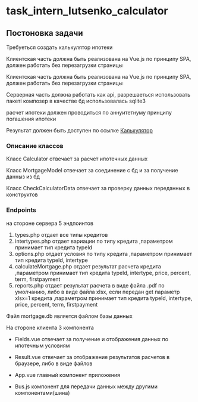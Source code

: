 # task_intern_lutsenko_calculator
<h2>Постоновка задачи</h2>
<p>Требуеться создать калькулятор ипотеки</p>
<p>Клиентская часть должна быть реализована на Vue.js по принципу SPA, должен работать без перезагрузки страницы</p>

<p>Клиентская часть должна быть реализована на Vue.js по принципу SPA, должен работать без перезагрузки страницы</p>
<p>Серверная часть должна работать как api, разрешаеться использовать пакеті композер в качестве бд использовалась sqlite3</p>
<p>расчет ипотеки должен проводиться по аннуитетнуму принципу погашения ипотеки</p>

Результат должен быть доступен по ссылке
 <a href="http://lutsenko.intern.rarus-crimea.ru/" title="Калькулятор">
Калькулятор</a>
<h3>Описание классов</h3>
<p>Класс Calculator отвечает за расчет ипотечных данных</p>

<p>Класс MortgageModel отвечает за соединение с бд и за получение данныз из бд</p>

<p>Класс CheckCalculatorData отвечает за проверку данных переданных в конструктов</p>  

<h3>Endpoints</h3>
<p>на стороне сервера 5 эндпоинтов</p>
  
1. types.php отдает все типы кредитов 
1. intertypes.php отдает вариации по типу кредита 
,параметром принимает тип кредита typeId
1. options.php отдает условия по типу кредита 
,параметром принимает тип кредита typeId, intertype
1. calculateMortgage.php отдает результат расчета  кредита 
,параметром принимает тип кредита typeId, intertype, price, percent, term, firstpayment 
1. reports.php отдает результат расчета  в виде файла .pdf по умолчанию, либо в виде файла xlsx, если передан get параметр xlsx=1 кредита 
,параметром принимает тип кредита typeId, intertype, price, percent, term, firstpayment 

Файл mortgage.db является файлом базы данных

На стороне клиента 
3 компонента

- Fields.vue отвечает за получение и отображения данных по ипотечным условиям

- Result.vue отвечает за отображение результатов расчетов в браузере, либо в виде файлов 

- App.vue главный компонент приложения

- Bus.js компонент для передачи данных между другими компонентами(шина)
